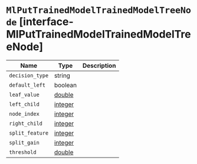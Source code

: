 # `MlPutTrainedModelTrainedModelTreeNode` [interface-MlPutTrainedModelTrainedModelTreeNode]

| Name | Type | Description |
| - | - | - |
| `decision_type` | string | &nbsp; |
| `default_left` | boolean | &nbsp; |
| `leaf_value` | [double](./double.md) | &nbsp; |
| `left_child` | [integer](./integer.md) | &nbsp; |
| `node_index` | [integer](./integer.md) | &nbsp; |
| `right_child` | [integer](./integer.md) | &nbsp; |
| `split_feature` | [integer](./integer.md) | &nbsp; |
| `split_gain` | [integer](./integer.md) | &nbsp; |
| `threshold` | [double](./double.md) | &nbsp; |

